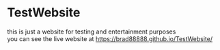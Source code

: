 # TestWebsite
this is just a website for testing and entertainment purposes  
you can see the live website at https://brad88888.github.io/TestWebsite/  

